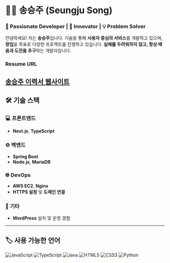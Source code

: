 
# 👨‍💻 송승주 (Seungju Song)

### 🌟 Passionate Developer | 🚀 Innovator | 💡 Problem Solver

안녕하세요! 저는 **송승주**입니다. 기술을 통해 **사용자 중심의 서비스**를 개발하고 있으며, **창업**을 목표로 다양한 프로젝트를 진행하고 있습니다. **실패를 두려워하지 않고, 항상 배움과 도전을 추구**하는 개발자입니다.
### Resume URL
[송승주 이력서 웹사이트](https://resume.songseungju.dev/)
---

## 🛠️ 기술 스택

### 💻 **프론트엔드**
- **Next.js**, **TypeScript**

### ⚙️ **백엔드**
- **Spring Boot**
- **Node.js**, **MariaDB**

### 🌐 **DevOps**
- **AWS EC2**, **Nginx**
- **HTTPS 설정** 및 **도메인 연결**

### 📝 **기타**
- **WordPress** 설치 및 운영 경험

---

## 🏷️ 사용 가능한 언어
![JavaScript](https://img.shields.io/badge/JavaScript-000000?style=for-the-badge&logo=javascript)
![TypeScript](https://img.shields.io/badge/TypeScript-3178C6?style=for-the-badge&logo=typescript)
![Java](https://img.shields.io/badge/Java-007396?style=for-the-badge&logo=java)
![HTML5](https://img.shields.io/badge/HTML5-E34F26?style=for-the-badge&logo=html5)
![CSS3](https://img.shields.io/badge/CSS3-1572B6?style=for-the-badge&logo=css3)
![Python](https://img.shields.io/badge/Python-3776AB?style=for-the-badge&logo=python)

